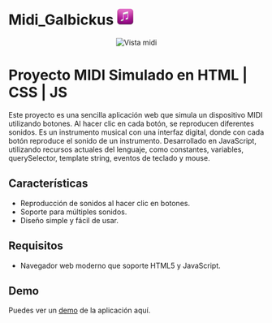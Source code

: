 # Midi_Galbickus <img src="images/music_audio_sound.png" alt="music" width="32"/>

<div align="center">
    <img src="https://github.com/user-attachments/assets/43b12c04-9d23-4bb8-a2d4-9ee5097bff2c" alt="Vista midi" width="300"/>
</div>


# Proyecto MIDI Simulado en HTML | CSS | JS

Este proyecto es una sencilla aplicación web que simula un dispositivo MIDI utilizando botones. Al hacer clic en cada botón, se reproducen diferentes sonidos.
Es un instrumento musical con una interfaz digital, donde con cada botón reproduce el sonido de un instrumento. Desarrollado en  JavaScript,  utilizando recursos actuales del lenguaje, como constantes, variables, querySelector, template string, eventos de teclado y mouse.

## Características

- Reproducción de sonidos al hacer clic en botones.
- Soporte para múltiples sonidos.
- Diseño simple y fácil de usar.

## Requisitos

- Navegador web moderno que soporte HTML5 y JavaScript.

## Demo

Puedes ver un [demo](https://galbickus.github.io/Midi_Galbickus/) de la aplicación aquí.





